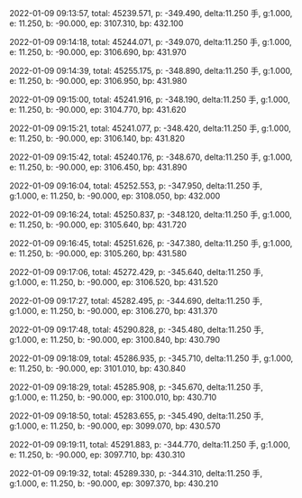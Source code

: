 2022-01-09 09:13:57, total: 45239.571, p: -349.490, delta:11.250 手, g:1.000, e: 11.250, b: -90.000, ep: 3107.310, bp: 432.100

2022-01-09 09:14:18, total: 45244.071, p: -349.070, delta:11.250 手, g:1.000, e: 11.250, b: -90.000, ep: 3106.690, bp: 431.970

2022-01-09 09:14:39, total: 45255.175, p: -348.890, delta:11.250 手, g:1.000, e: 11.250, b: -90.000, ep: 3106.950, bp: 431.980

2022-01-09 09:15:00, total: 45241.916, p: -348.190, delta:11.250 手, g:1.000, e: 11.250, b: -90.000, ep: 3104.770, bp: 431.620

2022-01-09 09:15:21, total: 45241.077, p: -348.420, delta:11.250 手, g:1.000, e: 11.250, b: -90.000, ep: 3106.140, bp: 431.820

2022-01-09 09:15:42, total: 45240.176, p: -348.670, delta:11.250 手, g:1.000, e: 11.250, b: -90.000, ep: 3106.450, bp: 431.890

2022-01-09 09:16:04, total: 45252.553, p: -347.950, delta:11.250 手, g:1.000, e: 11.250, b: -90.000, ep: 3108.050, bp: 432.000

2022-01-09 09:16:24, total: 45250.837, p: -348.120, delta:11.250 手, g:1.000, e: 11.250, b: -90.000, ep: 3105.640, bp: 431.720

2022-01-09 09:16:45, total: 45251.626, p: -347.380, delta:11.250 手, g:1.000, e: 11.250, b: -90.000, ep: 3105.260, bp: 431.580

2022-01-09 09:17:06, total: 45272.429, p: -345.640, delta:11.250 手, g:1.000, e: 11.250, b: -90.000, ep: 3106.520, bp: 431.520

2022-01-09 09:17:27, total: 45282.495, p: -344.690, delta:11.250 手, g:1.000, e: 11.250, b: -90.000, ep: 3106.270, bp: 431.370

2022-01-09 09:17:48, total: 45290.828, p: -345.480, delta:11.250 手, g:1.000, e: 11.250, b: -90.000, ep: 3100.840, bp: 430.790

2022-01-09 09:18:09, total: 45286.935, p: -345.710, delta:11.250 手, g:1.000, e: 11.250, b: -90.000, ep: 3101.010, bp: 430.840

2022-01-09 09:18:29, total: 45285.908, p: -345.670, delta:11.250 手, g:1.000, e: 11.250, b: -90.000, ep: 3100.010, bp: 430.710

2022-01-09 09:18:50, total: 45283.655, p: -345.490, delta:11.250 手, g:1.000, e: 11.250, b: -90.000, ep: 3099.070, bp: 430.570

2022-01-09 09:19:11, total: 45291.883, p: -344.770, delta:11.250 手, g:1.000, e: 11.250, b: -90.000, ep: 3097.710, bp: 430.310

2022-01-09 09:19:32, total: 45289.330, p: -344.310, delta:11.250 手, g:1.000, e: 11.250, b: -90.000, ep: 3097.370, bp: 430.210
